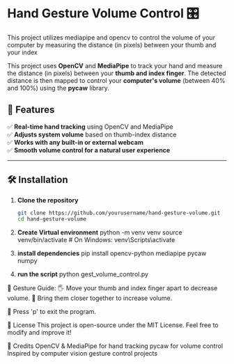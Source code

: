 # Hand Gesture Volume Control 🎛️  
This project utilizes mediapipe and opencv to control the volume of your computer by measuring the distance (in pixels) between your thumb and your index


This project uses **OpenCV** and **MediaPipe** to track your hand and measure the distance (in pixels) between your **thumb and index finger**. The detected distance is then mapped to control your **computer's volume** (between 40% and 100%) using the **pycaw** library.

## 📌 Features  
✅ **Real-time hand tracking** using OpenCV and MediaPipe  
✅ **Adjusts system volume** based on thumb-index distance  
✅ **Works with any built-in or external webcam**  
✅ **Smooth volume control for a natural user experience**  

---

## 🛠️ Installation  

1. **Clone the repository**  
   ```sh
   git clone https://github.com/yourusername/hand-gesture-volume.git
   cd hand-gesture-volume

2. **Create Virtual environment**
  python -m venv venv
  source venv/bin/activate  # On Windows: venv\Scripts\activate

4. **install dependencies**
  pip install opencv-python mediapipe pycaw numpy

5. **run the script**
   python gest_volume_control.py


📌 Gesture Guide:
🖐️ Move your thumb and index finger apart to decrease volume.
🤏 Bring them closer together to increase volume.

📌 Press 'p' to exit the program.

📜 License
This project is open-source under the MIT License. Feel free to modify and improve it!

🙌 Credits
OpenCV & MediaPipe for hand tracking
pycaw for volume control
Inspired by computer vision gesture control projects
